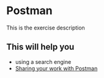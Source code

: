 # Postman

This is the exercise description

## This will help you

- using a search engine
- [Sharing your work with Postman](https://learning.postman.com/docs/collaborating-in-postman/sharing/)
